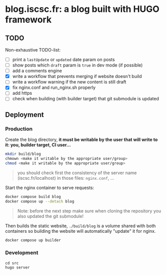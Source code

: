 # blog.iscsc.fr: a blog built with HUGO framework

## TODO
Non-exhaustive TODO-list:
 - [ ] print a `lastUpdate` or `updated` date param on posts
 - [ ] show posts which `draft` param is `true` in dev mode (if possible)
 - [ ] add a comments engine
 - [X] write a workflow that prevents merging if website doesn't build
 - [ ] write a workflow warning if the new content is still draft
 - [X] fix nginx.conf and run_nginx.sh properly
 - [ ] add https
 - [ ] check when building (with builder target) that git submodule is updated

## Deployment

### Production

Create the blog directory, **it must be writable by the user that will write to it: you, builder target, CI user...**
```sh
mkdir build/blog
chmown <make it writable by the appropriate user/group>
chmod <make it writable by the appropriate user/group>
```

> you should check first the consistency of the server name (iscsc.fr/localhost) in those files: `nginx.conf`, ...

Start the nginx container to serve requests:
```sh
docker compose build blog
docker compose up --detach blog
```

> Note: before the next step make sure when cloning the repository you also updated the git submodule!

Then builds the static website, `./build/blog` is a volume shared with both containers so 
building the website will automatically "update" it for nginx.
```sh
docker compose up builder
```

### Development

```
cd src
hugo server
```